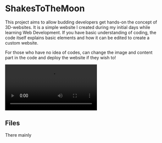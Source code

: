# ShakesToTheMoon

This project aims to allow budding developers get hands-on the concept of 3D-websites. It is a simple website I created during my initial days while learning Web Development. If you have basic understanding of coding, the code itself explains basic elements and how it can be edited to create a custom website.

For those who have no idea of codes, can change the image and content part in the code and deploy the website if they wish to!

![GIF](https://user-images.githubusercontent.com/50311627/188503510-203eaee3-5d09-411e-a7a1-838f1bd5ee91.webm)

## Files

There mainly 
